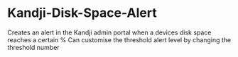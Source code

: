 # Kandji-Disk-Space-Alert
Creates an alert in the Kandji admin portal when a devices disk space reaches a certain % 
Can customise the threshold alert level by changing the threshold number 
